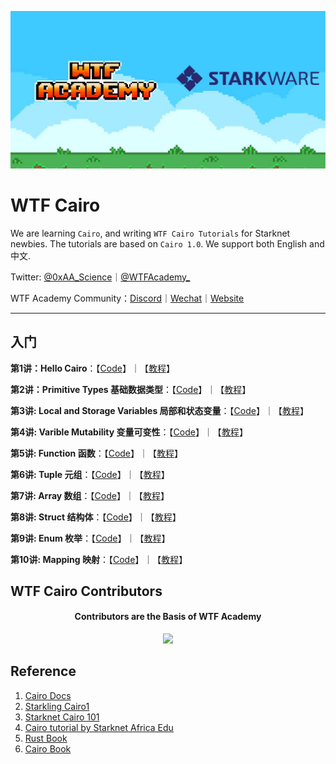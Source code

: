 ![](./img/wtfcairo_banner.png)

# WTF Cairo
We are learning `Cairo`, and writing `WTF Cairo Tutorials` for Starknet newbies. The tutorials are based on `Cairo 1.0`. We support both English and 中文.

Twitter: [@0xAA_Science](https://twitter.com/0xAA_Science)｜[@WTFAcademy_](https://twitter.com/WTFAcademy_)

WTF Academy Community：[Discord](https://discord.gg/5akcruXrsk)｜[Wechat](https://docs.google.com/forms/d/e/1FAIpQLSe4KGT8Sh6sJ7hedQRuIYirOoZK_85miz3dw7vA1-YjodgJ-A/viewform?usp=sf_link)｜[Website](https://wtf.academy)


---

## 入门
**第1讲：Hello Cairo**：【[Code](https://github.com/WTFAcademy/WTF-Cairo/blob/main/01_HelloCairo)】｜【[教程](https://github.com/WTFAcademy/WTF-Cairo/blob/main/01_HelloCairo/readme.md)】

**第2讲：Primitive Types 基础数据类型**：【[Code](https://github.com/WTFAcademy/WTF-Cairo/blob/main/02_PrimitiveTypes)】｜【[教程](https://github.com/WTFAcademy/WTF-Cairo/blob/main/02_PrimitiveTypes/readme.md)】


**第3讲: Local and Storage Variables 局部和状态变量**：【[Code](https://github.com/WTFAcademy/WTF-Cairo/blob/main/03_Variables)】｜【[教程](https://github.com/WTFAcademy/WTF-Cairo/blob/main/03_Variables/readme.md)】

**第4讲: Varible Mutability 变量可变性**：【[Code](https://github.com/WTFAcademy/WTF-Cairo/blob/main/04_Mutability)】｜【[教程](https://github.com/WTFAcademy/WTF-Cairo/blob/main/04_Mutability/readme.md)】

**第5讲: Function 函数**：【[Code](https://github.com/WTFAcademy/WTF-Cairo/blob/main/05_Function)】｜【[教程](https://github.com/WTFAcademy/WTF-Cairo/blob/main/05_Function/readme.md)】

**第6讲: Tuple 元组**：【[Code](https://github.com/WTFAcademy/WTF-Cairo/blob/main/06_Tuple)】｜【[教程](https://github.com/WTFAcademy/WTF-Cairo/blob/main/06_Tuple/readme.md)】

**第7讲: Array 数组**：【[Code](https://github.com/WTFAcademy/WTF-Cairo/blob/main/07_Array)】｜【[教程](https://github.com/WTFAcademy/WTF-Cairo/blob/main/07_Array/readme.md)】

**第8讲: Struct 结构体**：【[Code](https://github.com/WTFAcademy/WTF-Cairo/blob/main/08_Struct)】｜【[教程](https://github.com/WTFAcademy/WTF-Cairo/blob/main/08_Struct/readme.md)】

**第9讲: Enum 枚举**：【[Code](https://github.com/WTFAcademy/WTF-Cairo/blob/main/09_Enum)】｜【[教程](https://github.com/WTFAcademy/WTF-Cairo/blob/main/09_Enum/readme.md)】

**第10讲: Mapping 映射**：【[Code](https://github.com/WTFAcademy/WTF-Cairo/blob/main/10_Mapping)】｜【[教程](https://github.com/WTFAcademy/WTF-Cairo/blob/main/10_Mapping/readme.md)】

<!---
**Chapter 11: Control Flow 控制流**：【[Code](https://github.com/WTFAcademy/WTF-Cairo/blob/main/11_ControlFlow)】｜【[教程](https://github.com/WTFAcademy/WTF-Cairo/blob/main/11_ControlFlow/readme.md)】｜【[教程](https://github.com/WTFAcademy/WTF-Cairo/blob/main/11_ControlFlow/readme_en.md)】

**Chapter 12: Pattern Matching 模式匹配**：【[Code](https://github.com/WTFAcademy/WTF-Cairo/blob/main/12_PatternMatching)】｜【[教程](https://github.com/WTFAcademy/WTF-Cairo/blob/main/12_PatternMatching/readme.md)】｜【[教程](https://github.com/WTFAcademy/WTF-Cairo/blob/main/12_PatternMatching/readme_en.md)】

**Chapter 13: Option**：【[Code](https://github.com/WTFAcademy/WTF-Cairo/blob/main/13_Option)】｜【[教程](https://github.com/WTFAcademy/WTF-Cairo/blob/main/13_Option/readme.md)】｜【[教程](https://github.com/WTFAcademy/WTF-Cairo/blob/main/13_Option/readme_en.md)】

**Chapter 14: Type Conversion**：【[Code](https://github.com/WTFAcademy/WTF-Cairo/blob/main/14_TypeConversion)】｜【[教程](https://github.com/WTFAcademy/WTF-Cairo/blob/main/14_TypeConversion/readme.md)】｜【[教程](https://github.com/WTFAcademy/WTF-Cairo/blob/main/14_TypeConversion/readme_en.md)】

**Chapter 15: Constructor 构造函数**：【[Code](https://github.com/WTFAcademy/WTF-Cairo/blob/main/15_Constructor)】｜【[教程](https://github.com/WTFAcademy/WTF-Cairo/blob/main/15_Constructor/readme.md)】｜【[教程](https://github.com/WTFAcademy/WTF-Cairo/blob/main/15_Constructor/readme_en.md)】

**Chapter 16: Events 事件**：【[Code](https://github.com/WTFAcademy/WTF-Cairo/blob/main/16_Events)】｜【[教程](https://github.com/WTFAcademy/WTF-Cairo/blob/main/16_Events/readme.md)】｜【[教程](https://github.com/WTFAcademy/WTF-Cairo/blob/main/16_Events/readme_en.md)】

**Chapter 17: Error Handling 异常处理**：【[Code](https://github.com/WTFAcademy/WTF-Cairo/blob/main/17_Errors)】｜【[教程](https://github.com/WTFAcademy/WTF-Cairo/blob/main/17_Errors/readme.md)】｜【[教程](https://github.com/WTFAcademy/WTF-Cairo/blob/main/17_Errors/readme_en.md)】

**Chapter 18: Ownership I Scope 范围**：【[Code](https://github.com/WTFAcademy/WTF-Cairo/blob/main/18_Scope)】｜【[教程](https://github.com/WTFAcademy/WTF-Cairo/blob/main/18_Scope/readme.md)】｜【[教程](https://github.com/WTFAcademy/WTF-Cairo/blob/main/18_Scope/readme_en.md)】

**Chapter 19: Ownership II Move 移动**：【[Code](https://github.com/WTFAcademy/WTF-Cairo/blob/main/19_Move)】｜【[教程](https://github.com/WTFAcademy/WTF-Cairo/blob/main/19_Move/readme.md)】｜【[教程](https://github.com/WTFAcademy/WTF-Cairo/blob/main/19_Move/readme_en.md)】

**Chapter 20: Ownership III Preserve 保留所有权**：【[Code](https://github.com/WTFAcademy/WTF-Cairo/blob/main/20_Preserve)】｜【[教程](https://github.com/WTFAcademy/WTF-Cairo/blob/main/20_Preserve/readme.md)】｜【[教程](https://github.com/WTFAcademy/WTF-Cairo/blob/main/20_Preserve/readme_en.md)】

**Chapter 21: Ownership IV Reference 引用**：【[Code](https://github.com/WTFAcademy/WTF-Cairo/blob/main/21_Reference)】｜【[教程](https://github.com/WTFAcademy/WTF-Cairo/blob/main/21_Reference/readme.md)】｜【[教程](https://github.com/WTFAcademy/WTF-Cairo/blob/main/21_Reference/readme_en.md)】

**Chapter 22: Ownership V Snapshot 快照**：【[Code](https://github.com/WTFAcademy/WTF-Cairo/blob/main/22_Snapshot)】｜【[教程](https://github.com/WTFAcademy/WTF-Cairo/blob/main/22_Snapshot/readme.md)】｜【[教程](https://github.com/WTFAcademy/WTF-Cairo/blob/main/22_Snapshot/readme_en.md)】

**Chapter 23: Trait & Implementation 特质和实现**：【[Code](https://github.com/WTFAcademy/WTF-Cairo/blob/main/23_Trait)】｜【[教程](https://github.com/WTFAcademy/WTF-Cairo/blob/main/23_Trait/readme.md)】｜【[教程](https://github.com/WTFAcademy/WTF-Cairo/blob/main/23_Trait/readme_en.md)】

**Chapter 24: Generics 泛型**：【[Code](https://github.com/WTFAcademy/WTF-Cairo/blob/main/24_Generics)】｜【[教程](https://github.com/WTFAcademy/WTF-Cairo/blob/main/24_Generics/readme.md)】｜【[教程](https://github.com/WTFAcademy/WTF-Cairo/blob/main/24_Generics/readme_en.md)】

**Chapter 25: Interface 接口**：【[Code](https://github.com/WTFAcademy/WTF-Cairo/blob/main/25_Interface)】｜【[教程](https://github.com/WTFAcademy/WTF-Cairo/blob/main/25_Interface/readme.md)】｜【[教程](https://github.com/WTFAcademy/WTF-Cairo/blob/main/25_Interface/readme_en.md)】
-->
## WTF Cairo Contributors

<div align="center">
  <h4 align="center">
    Contributors are the Basis of WTF Academy
  </h4>
  <a href="https://github.com/WTFAcademy/WTF-Cairo/graphs/contributors">
    <img src="https://contrib.rocks/image?repo=WTFAcademy/WTF-Cairo" />
  </a>
</div>


## Reference

1. [Cairo Docs](https://www.cairo-lang.org/docs/v1.0/)
2. [Starkling Cairo1](https://github.com/shramee/starklings-cairo1)
3. [Starknet Cairo 101](https://github.com/starknet-edu/starknet-cairo-101)
4. [Cairo tutorial by Starknet Africa Edu](https://github.com/Starknet-Africa-Edu/Cairo1.0)
5. [Rust Book](https://doc.rust-lang.org/stable/book/)
6. [Cairo Book](https://cairo-book.github.io/)